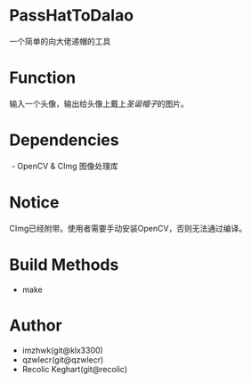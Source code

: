 # PassHatToDalao

一个简单的向大佬递帽的工具

# Function

输入一个头像，输出给头像上戴上*圣诞帽子*的图片。

# Dependencies

  - OpenCV & CImg 图像处理库
  
# Notice

CImg已经附带。使用者需要手动安装OpenCV，否则无法通过编译。

# Build Methods

  - make
  
# Author

  - imzhwk(git@klx3300)
  - qzwlecr(git@qzwlecr)
  - Recolic Keghart(git@recolic)
